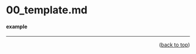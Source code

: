 <a name="topage"></a>

# 00_template.md

#### example




----

<p align="right">(<a href="#topage">back to top</a>)</p>
<br/>
<br/>

